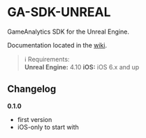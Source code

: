 # GA-SDK-UNREAL
GameAnalytics SDK for the Unreal Engine.

Documentation located in the [wiki](https://github.com/GameAnalytics/GA-SDK-UNREAL/wiki).

> :information_source:
> Requirements:<br/>
> **Unreal Engine:** 4.10
> **iOS:** iOS 6.x and up

Changelog
---------
**0.1.0**
* first version
* iOS-only to start with
